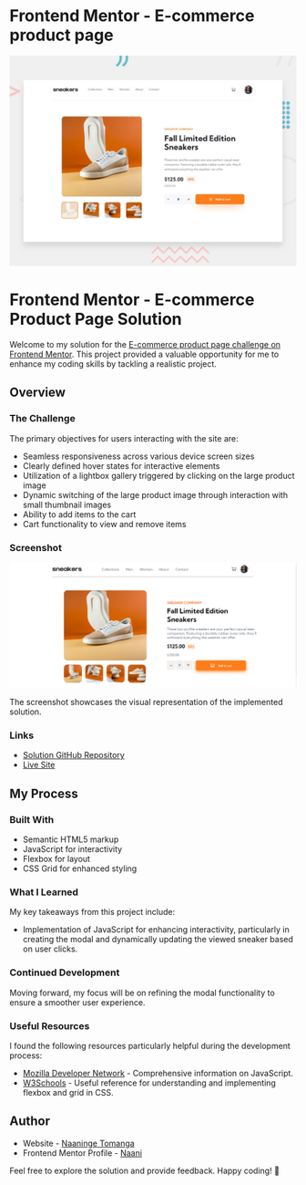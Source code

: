 # Frontend Mentor - E-commerce product page

![Design preview for the E-commerce product page coding challenge](./design/desktop-preview.jpg)

# Frontend Mentor - E-commerce Product Page Solution

Welcome to my solution for the [E-commerce product page challenge on Frontend Mentor](https://www.frontendmentor.io/challenges/ecommerce-product-page-UPsZ9MJp6). This project provided a valuable opportunity for me to enhance my coding skills by tackling a realistic project.

## Overview

### The Challenge

The primary objectives for users interacting with the site are:

- Seamless responsiveness across various device screen sizes
- Clearly defined hover states for interactive elements
- Utilization of a lightbox gallery triggered by clicking on the large product image
- Dynamic switching of the large product image through interaction with small thumbnail images
- Ability to add items to the cart
- Cart functionality to view and remove items

### Screenshot

![Solution Screenshot](./screenshot.png)

The screenshot showcases the visual representation of the implemented solution.

### Links

- [Solution GitHub Repository](https://github.com/Naaninge/sneaker-shop)
- [Live Site](https://naaninge.github.io/sneaker-shop/)
## My Process

### Built With

- Semantic HTML5 markup
- JavaScript for interactivity
- Flexbox for layout
- CSS Grid for enhanced styling

### What I Learned

My key takeaways from this project include:

- Implementation of JavaScript for enhancing interactivity, particularly in creating the modal and dynamically updating the viewed sneaker based on user clicks.

### Continued Development

Moving forward, my focus will be on refining the modal functionality to ensure a smoother user experience.

### Useful Resources

I found the following resources particularly helpful during the development process:

- [Mozilla Developer Network](https://developer.mozilla.org/en-US/) - Comprehensive information on JavaScript.
- [W3Schools](https://www.w3schools.com/) - Useful reference for understanding and implementing flexbox and grid in CSS.

## Author

- Website - [Naaninge Tomanga](https://github.com/Naaninge/sneaker-shop)
- Frontend Mentor Profile - [Naani](https://www.frontendmentor.io/profile/Naaninge)

Feel free to explore the solution and provide feedback. Happy coding! 🚀
